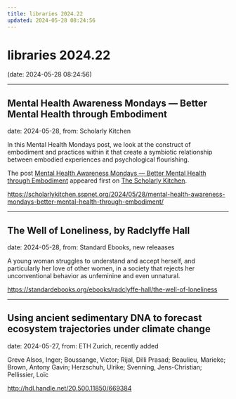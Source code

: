 ```yaml
---
title: libraries 2024.22
updated: 2024-05-28 08:24:56
---
```


# libraries 2024.22

(date: 2024-05-28 08:24:56)

---

## Mental Health Awareness Mondays — Better Mental Health through Embodiment

date: 2024-05-28, from: Scholarly Kitchen

<p>In this Mental Health Mondays post, we look at the construct of embodiment and practices within it that create a symbiotic relationship between embodied experiences and psychological flourishing. </p>
<p>The post <a href="https://scholarlykitchen.sspnet.org/2024/05/28/mental-health-awareness-mondays-better-mental-health-through-embodiment/">Mental Health Awareness Mondays &#8212; Better Mental Health through Embodiment</a> appeared first on <a href="https://scholarlykitchen.sspnet.org">The Scholarly Kitchen</a>.</p>
 

<https://scholarlykitchen.sspnet.org/2024/05/28/mental-health-awareness-mondays-better-mental-health-through-embodiment/>

---

## The Well of Loneliness, by Radclyffe Hall

date: 2024-05-28, from: Standard Ebooks, new releaases

A young woman struggles to understand and accept herself, and particularly her love of other women, in a society that rejects her unconventional behavior as unfeminine and even unnatural. 

<https://standardebooks.org/ebooks/radclyffe-hall/the-well-of-loneliness>

---

## Using ancient sedimentary DNA to forecast ecosystem trajectories under climate change

date: 2024-05-27, from: ETH Zurich, recently added

Greve Alsos, Inger; Boussange, Victor; Rijal, Dilli Prasad; Beaulieu, Marieke; Brown, Antony Gavin; Herzschuh, Ulrike; Svenning, Jens-Christian; Pellissier, Loïc 

<http://hdl.handle.net/20.500.11850/669384>

